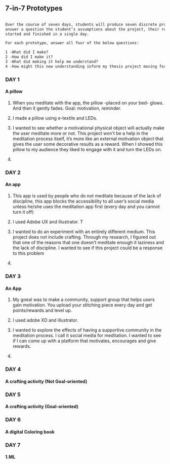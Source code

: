 ## 7-in-7 Prototypes


```markdown

Over the course of seven days, students will produce seven discrete prototypes. Each prototype should pose and
answer a question the student’s assumptions about the project, their research, and proposal. Each will be
started and finished in a single day.

For each prototype, answer all four of the below questions: 

1 -What did I make?
2 -How did I make it? 
3 -What did making it help me understand? 
4 -How might this new understanding inform my thesis project moving forward? 

```


### DAY 1

#### A pillow
 
1. When you meditate with the app, the pillow -placed on your bed- glows. And then it gently fades. Goal: motivation, reminder.

2. I made a pillow using e-textile and LEDs.

3. I wanted to see whether a motivational physical object will actually make the user meditate more or not. This project won’t be a help in the meditation process itself, it’s more like an external motivation object that gives the user some decorative results as a reward. When I showed this pillow to my audience they liked to engage with it and turn the LEDs on.

4.

### DAY 2
#### An app

1. This app is used by people who do not meditate because of the lack of discipline, this app blocks the accessibility to all user’s social media unless he/she uses the meditation app first (every day and you cannot turn it off)

2. I used Adobe UX and illustrator. T

3. I wanted to do an experiment with an entirely different medium. This project does not include crafting. Through my research, I figured out that one of the reasons that one doesn’t meditate enough it laziness and the lack of discipline. I wanted to see if this project could be a response to this problem

4. 

### DAY 3
#### An App

1. My goeal was to make a community, support group that helps users gain motivation. You upload your stitching piece every day and get points/rewards and level up.

2. I used adobe XD and illustrator. 

3. I wanted to explore the effects of having a supportive community in the meditation process. I call it social media for meditation. I wanted to see if I can come up with a platform that motivates, encourages and give rewards. 

4.

### DAY 4
#### A crafting activity (Not Goal-oriented)


### DAY 5
#### A crafting activity (Goal-oriented)


### DAY 6
#### A digital Coloring book


### DAY 7
#### 1.ML
